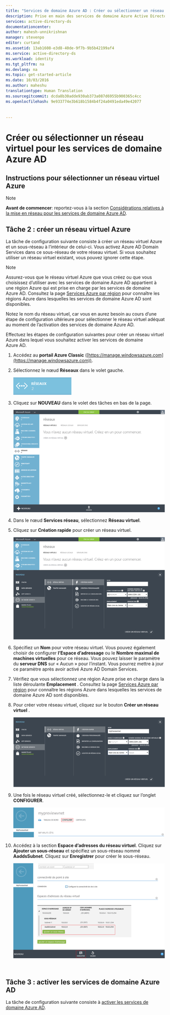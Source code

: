 ```yaml
---
title: "Services de domaine Azure AD : Créer ou sélectionner un réseau virtuel | Microsoft Docs"
description: Prise en main des services de domaine Azure Active Directory
services: active-directory-ds
documentationcenter: 
author: mahesh-unnikrishnan
manager: stevenpo
editor: curtand
ms.assetid: 13ab1608-e3d8-40de-9f7b-9b5b42199af4
ms.service: active-directory-ds
ms.workload: identity
ms.tgt_pltfrm: na
ms.devlang: na
ms.topic: get-started-article
ms.date: 10/03/2016
ms.author: maheshu
translationtype: Human Translation
ms.sourcegitcommit: dcda8b30adde930ab373a087d6955b900365c4cc
ms.openlocfilehash: 9e933774e3b618b1584b4f24a0491eda49e42077


---
```

# <a name="create-or-select-a-virtual-network-for-azure-ad-domain-services"></a>Créer ou sélectionner un réseau virtuel pour les services de domaine Azure AD
## <a name="guidelines-to-select-an-azure-virtual-network"></a>Instructions pour sélectionner un réseau virtuel Azure
> [!NOTE]
> **Avant de commencer**: reportez-vous à la section [Considérations relatives à la mise en réseau pour les services de domaine Azure AD](active-directory-ds-networking.md).
> 
> 

## <a name="task-2-create-an-azure-virtual-network"></a>Tâche 2 : créer un réseau virtuel Azure
La tâche de configuration suivante consiste à créer un réseau virtuel Azure et un sous-réseau à l’intérieur de celui-ci. Vous activez Azure AD Domain Services dans ce sous-réseau de votre réseau virtuel. Si vous souhaitez utiliser un réseau virtuel existant, vous pouvez ignorer cette étape.

> [!NOTE]
> Assurez-vous que le réseau virtuel Azure que vous créez ou que vous choisissez d’utiliser avec les services de domaine Azure AD appartient à une région Azure qui est prise en charge par les services de domaine Azure AD. Consultez la page [Services Azure par région](https://azure.microsoft.com/regions/#services/) pour connaître les régions Azure dans lesquelles les services de domaine Azure AD sont disponibles.
> 
> 

Notez le nom du réseau virtuel, car vous en aurez besoin au cours d’une étape de configuration ultérieure pour sélectionner le réseau virtuel adéquat au moment de l’activation des services de domaine Azure AD.

Effectuez les étapes de configuration suivantes pour créer un réseau virtuel Azure dans lequel vous souhaitez activer les services de domaine Azure AD.

1. Accédez au **portail Azure Classic** ([https://manage.windowsazure.com](https://manage.windowsazure.com)).
2. Sélectionnez le nœud **Réseaux** dans le volet gauche.
   
    ![Nœud Réseaux](./media/active-directory-domain-services-getting-started/networks-node.png)
3. Cliquez sur **NOUVEAU** dans le volet des tâches en bas de la page.
   
    ![Nœud Réseaux virtuels](./media/active-directory-domain-services-getting-started/virtual-networks.png)
4. Dans le nœud **Services réseau**, sélectionnez **Réseau virtuel**.
5. Cliquez sur **Création rapide** pour créer un réseau virtuel.
   
    ![Réseau virtuel : création rapide](./media/active-directory-domain-services-getting-started/virtual-network-quickcreate.png)
6. Spécifiez un **Nom** pour votre réseau virtuel. Vous pouvez également choisir de configurer **l’Espace d’adressage** ou le **Nombre maximal de machines virtuelles** pour ce réseau. Vous pouvez laisser le paramètre du **serveur DNS** sur « Aucun » pour l’instant. Vous pourrez mettre à jour ce paramètre après avoir activé Azure AD Domain Services.
7. Vérifiez que vous sélectionnez une région Azure prise en charge dans la liste déroulante **Emplacement** . Consultez la page [Services Azure par région](https://azure.microsoft.com/regions/#services/) pour connaître les régions Azure dans lesquelles les services de domaine Azure AD sont disponibles.
8. Pour créer votre réseau virtuel, cliquez sur le bouton **Créer un réseau virtuel** .
   
    ![Créer un réseau virtuel pour les services de domaine Azure AD.](./media/active-directory-domain-services-getting-started/create-vnet.png)
9. Une fois le réseau virtuel créé, sélectionnez-le et cliquez sur l’onglet **CONFIGURER**.
   
    ![Créer un sous-réseau](./media/active-directory-domain-services-getting-started/create-vnet-properties.png)
10. Accédez à la section **Espace d’adresses du réseau virtuel**. Cliquez sur **Ajouter un sous-réseau** et spécifiez un sous-réseau nommé **AaddsSubnet**. Cliquez sur **Enregistrer** pour créer le sous-réseau.
    
    ![Créer un sous-réseau pour Azure AD Domain Services.](./media/active-directory-domain-services-getting-started/create-vnet-add-subnet.png)

<br>

## <a name="task-3---enable-azure-ad-domain-services"></a>Tâche 3 : activer les services de domaine Azure AD
La tâche de configuration suivante consiste à [activer les services de domaine Azure AD](active-directory-ds-getting-started-enableaadds.md).




<!--HONumber=Dec16_HO2-->


